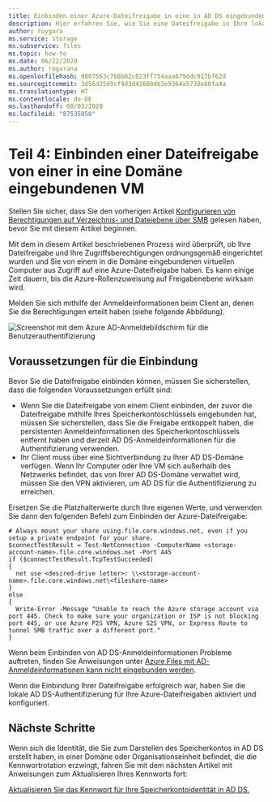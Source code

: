 ```yaml
---
title: Einbinden einer Azure-Dateifreigabe in eine in AD DS eingebundene VM
description: Hier erfahren Sie, wie Sie eine Dateifreigabe in Ihre lokalen, in Active Directory Domain Services eingebundenen Computer einbinden.
author: roygara
ms.service: storage
ms.subservice: files
ms.topic: how-to
ms.date: 06/22/2020
ms.author: rogarana
ms.openlocfilehash: 9807563c768b82c823ff754aaa679ddc917bf62d
ms.sourcegitcommit: 3d56d25d9cf9d3d42600db3e9364a5730e80fa4a
ms.translationtype: HT
ms.contentlocale: de-DE
ms.lasthandoff: 08/03/2020
ms.locfileid: "87535058"
---
```

# <a name="part-four-mount-a-file-share-from-a-domain-joined-vm"></a>Teil 4: Einbinden einer Dateifreigabe von einer in eine Domäne eingebundenen VM

Stellen Sie sicher, dass Sie den vorherigen Artikel [Konfigurieren von Berechtigungen auf Verzeichnis- und Dateiebene über SMB](storage-files-identity-ad-ds-configure-permissions.md) gelesen haben, bevor Sie mit diesem Artikel beginnen.

Mit dem in diesem Artikel beschriebenen Prozess wird überprüft, ob Ihre Dateifreigabe und Ihre Zugriffsberechtigungen ordnungsgemäß eingerichtet wurden und Sie von einem in die Domäne eingebundenen virtuellen Computer aus Zugriff auf eine Azure-Dateifreigabe haben. Es kann einige Zeit dauern, bis die Azure-Rollenzuweisung auf Freigabenebene wirksam wird. 

Melden Sie sich mithilfe der Anmeldeinformationen beim Client an, denen Sie die Berechtigungen erteilt haben (siehe folgende Abbildung).

![Screenshot mit dem Azure AD-Anmeldebildschirm für die Benutzerauthentifizierung](media/storage-files-aad-permissions-and-mounting/azure-active-directory-authentication-dialog.png)

## <a name="mounting-prerequisites"></a>Voraussetzungen für die Einbindung

Bevor Sie die Dateifreigabe einbinden können, müssen Sie sicherstellen, dass die folgenden Voraussetzungen erfüllt sind:

- Wenn Sie die Dateifreigabe von einem Client einbinden, der zuvor die Dateifreigabe mithilfe Ihres Speicherkontoschlüssels eingebunden hat, müssen Sie sicherstellen, dass Sie die Freigabe entkoppelt haben, die persistenten Anmeldeinformationen des Speicherkontoschlüssels entfernt haben und derzeit AD DS-Anmeldeinformationen für die Authentifizierung verwenden.
- Ihr Client muss über eine Sichtverbindung zu Ihrer AD DS-Domäne verfügen. Wenn Ihr Computer oder Ihre VM sich außerhalb des Netzwerks befindet, das von Ihrer AD DS-Domäne verwaltet wird, müssen Sie den VPN aktivieren, um AD DS für die Authentifizierung zu erreichen.

Ersetzen Sie die Platzhalterwerte durch Ihre eigenen Werte, und verwenden Sie dann den folgenden Befehl zum Einbinden der Azure-Dateifreigabe:

```PSH
# Always mount your share using.file.core.windows.net, even if you setup a private endpoint for your share.
$connectTestResult = Test-NetConnection -ComputerName <storage-account-name>.file.core.windows.net -Port 445
if ($connectTestResult.TcpTestSucceeded)
{
  net use <desired-drive letter>: \\<storage-account-name>.file.core.windows.net\<fileshare-name>
} 
else 
{
  Write-Error -Message "Unable to reach the Azure storage account via port 445. Check to make sure your organization or ISP is not blocking port 445, or use Azure P2S VPN, Azure S2S VPN, or Express Route to tunnel SMB traffic over a different port."
}

```

Wenn beim Einbinden von AD DS-Anmeldeinformationen Probleme auftreten, finden Sie Anweisungen unter [Azure Files mit AD-Anmeldeinformationen kann nicht eingebunden werden](storage-troubleshoot-windows-file-connection-problems.md#unable-to-mount-azure-files-with-ad-credentials).

Wenn die Einbindung Ihrer Dateifreigabe erfolgreich war, haben Sie die lokale AD DS-Authentifizierung für Ihre Azure-Dateifreigaben aktiviert und konfiguriert.

## <a name="next-steps"></a>Nächste Schritte

Wenn sich die Identität, die Sie zum Darstellen des Speicherkontos in AD DS erstellt haben, in einer Domäne oder Organisationseinheit befindet, die die Kennwortrotation erzwingt, fahren Sie mit dem nächsten Artikel mit Anweisungen zum Aktualisieren Ihres Kennworts fort:

[Aktualisieren Sie das Kennwort für Ihre Speicherkontoidentität in AD DS.](storage-files-identity-ad-ds-update-password.md)
